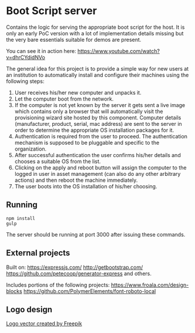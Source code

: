 # Boot Script server

Contains the logic for serving the appropriate boot script for the host. It is only an early PoC version with a lot of implementation details missing but the very bare essentials suitable for demos are present.

You can see it in action here:
https://www.youtube.com/watch?v=dhrCYdidNVo

The general idea for this project is to provide a simple way for new users at an institution to automatically install and configure their machines using the following steps:

1. User receives his/her new computer and unpacks it.
2. Let the computer boot from the network.
3. If the computer is not yet known by the server it gets sent a live image which contains only a browser that will automatically visit the provisioning wizard site hosted by this component. Computer details (manufacturer, product, serial, mac address) are sent to the server in order to determine the appropriate OS installation packages for it.
4. Authentication is required from the user to proceed. The authentication mechanism is supposed to be pluggable and specific to the organization.
5. After successful authentication the user confirms his/her details and chooses a suitable OS from the list.
6. Clicking on the apply and reboot button will assign the computer to the logged in user in asset management (can also do any other arbitrary actions) and then reboot the machine immediately.
7. The user boots into the OS installation of his/her choosing.

## Running

```
npm install
gulp
```

The server should be running at port 3000 after issuing these commands.

## External projects

Built on:
https://expressjs.com/
http://getbootstrap.com/
https://github.com/petecoop/generator-express
and others.

Includes portions of the following projects:
https://www.froala.com/design-blocks
https://github.com/PolymerElements/font-roboto-local


## Logo design

[Logo vector created by Freepik](https://www.freepik.com/free-photos-vectors/logo)
